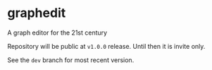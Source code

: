 # graphedit
A graph editor for the 21st century

Repository will be public at `v1.0.0` release. Until then it is invite only.

See the `dev` branch for most recent version.

